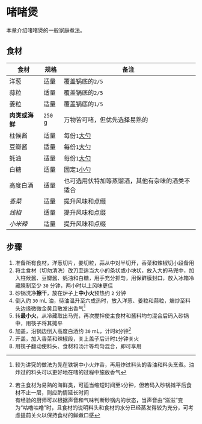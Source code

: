 # 啫啫煲

本章介绍啫啫煲的一般家庭煮法。

## 食材

| 食材 | 规格 | 备注 |
| - | - | - |
| 洋葱 | 适量 | 覆盖锅底的`2/5` |
| 蒜粒 | 适量 | 覆盖锅底的`2/5` | 
| 姜粒 | 适量 | 覆盖锅底的`1/5` |
| **肉类或海鲜** | `250` g | 万物皆可啫，但优先选择易熟的 |
| 柱候酱 | 适量 | 每份`1`[大勺](../cooker/spoon.md#大勺) |
| 豆瓣酱 | 适量 | 每份`1`[大勺](../cooker/spoon.md#大勺) |
| 蚝油 | 适量 | 每份`1`[大勺](../cooker/spoon.md#大勺) |
| 白糖 | 适量 | 固定`1`[小勺](../cooker/spoon.md#小勺) |
| 高度白酒 | 适量 | 也可选用伏特加等蒸馏酒，其他有杂味的酒类不适合 |
| *香菜* | 适量 | 提升风味和点缀 |
| *线椒* | 适量 | 提升风味和点缀 |
| *小米辣* | 适量 | 提升风味和点缀 |

## 步骤

1. 准备所有食材，洋葱切片，姜切粒，蒜从中对半切开，香菜和辣椒切小段备用
2. 将主食材（切勿清洗）改刀至适当大小的条状或小块状，放入大的马兜中，加入柱候酱、豆瓣酱、蚝油和白糖，用手充分抓匀，用保鲜膜封口，放入冰箱冷藏腌制至少 `30` 分钟，两小时以上风味更佳
3. 砂锅洗净**擦干**，放在炉子上**中小火**预热约 `2` 分钟
4. 倒入约 `30` mL 油，待油温升至六成热时，放入洋葱、姜粒和蒜粒，煸炒至料头边缘微微金黄且散发出香气[^料头处理]
5. 转**最小火**，从冷藏取出马兜，再次搅拌使主食材和酱料均匀混合后码入砂锅中，用筷子将其摊平
6. 加盖，沿锅边倒入高度白酒约 `30` mL，计时`8`分钟[^焖煮时间]
7. 开盖，加入香菜和辣椒段，关上盖子后计时`1`分钟关火
8. 用筷子翻动使料头、食材和汤汁等均匀混合，即可享用

[^料头处理]: 较为讲究的做法为先在铁锅中小火炸香，再用炸过料头的香油和料头烹煮。油炸过的料头可以更好地在啫的过程中施放香气
[^焖煮时间]: 若主食材为易熟的海鲜类，可适当缩短时间至`5`分钟，但若码入砂锅摊平后食材不止一层，则应酌情延长时间  
有经验的厨师可以根据声音和气味判断砂锅内的状态，当声音由“滋滋”变为“咕噜咕噜”时，且食材的说明料头和食材的水分已经蒸发得较为充分，可考虑提前关火以保持食材的鲜嫩口感